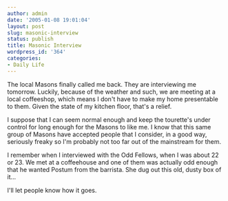 ```yaml
---
author: admin
date: '2005-01-08 19:01:04'
layout: post
slug: masonic-interview
status: publish
title: Masonic Interview
wordpress_id: '364'
categories:
- Daily Life
---
```

The local Masons finally called me back. They are interviewing me tomorrow. Luckily, because of the weather and such, we are meeting at a local coffeeshop, which means I don't have to make my home presentable to them. Given the state of my kitchen floor, that's a relief.

I suppose that I can seem normal enough and keep the tourette's under control for long enough for the Masons to like me. I know that this same group of Masons have accepted people that I consider, in a good way, seriously freaky so I'm probably not too far out of the mainstream for them.

I remember when I interviewed with the Odd Fellows, when I was about 22 or 23. We met at a coffeehouse and one of them was actually odd enough that he wanted Postum from the barrista. She dug out this old, dusty box of it...

I'll let people know how it goes.
